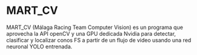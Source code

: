 # MART_CV
MART_CV (Málaga Racing Team Computer Vision) es un programa que aprovecha la API openCV y una GPU dedicada Nvidia para detectar, clasificar y localizar conos FS a partir de un flujo de video usando una red neuronal YOLO entrenada.
